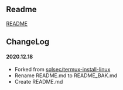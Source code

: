 ## Readme

[README](README_BAK.md)

## ChangeLog

#### 2020.12.18
* Forked from [sqlsec/termux-install-linux](https://github.com/sqlsec/termux-install-linux)
* Rename README.md to README_BAK.md
* Create README.md
